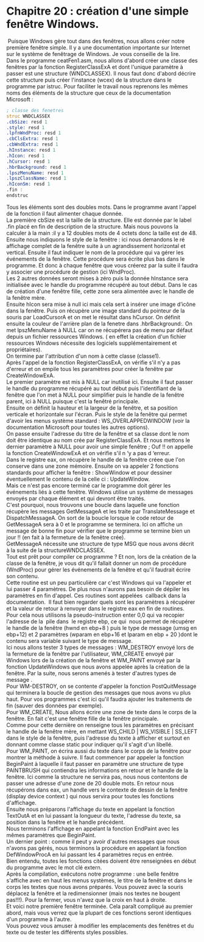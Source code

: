 # Chapitre 20 : création d'une simple fenêtre Windows. <br>

 Puisque Windows gère tout dans des fenêtres, nous allons créer notre première fenêtre simple. Il y a une documentation importante sur Internet sur le système de fenêtrage de Windows. Je vous conseille de la lire.<br>
Dans le programme ceatFen1.asm, nous allons d'abord créer une classe des fenêtres par la fonction RegisterClassExA et dont l'unique paramètre à passer est une structure (WNDCLASSEX). Il nous faut donc d'abord décrire cette structure  puis créer l'instance (wcex) de la structure dans le programme par istruc. Pour faciliter le travail nous reprenons les mêmes noms des éléments de la structure que ceux de la documentation Microsoft : <br>

```asm
; classe des fenetres
struc WNDCLASSEX
.cbSize: resd 1
.style: resd 1
.lpfnWndProc: resd 1
.cbClsExtra: resd 1
.cbWndExtra: resd 1
.hInstance: resd 1
.hIcon: resd 1
.hCursor: resd 1
.hbrBackground: resd 1
.lpszMenuName: resd 1
.lpszClassName: resd 1
.hIconSm: resd 1
.fin :
endstruc
```

Tous les éléments sont des doubles mots. Dans le programme avant l'appel de la fonction il faut alimenter chaque donnée. <br>
La première cbSize est la taille de la structure. Elle est donnée par le label .fin placé en fin de description de la structure. Mais nous pouvons la calculer à la main :il y a 12 doubles mots de 4 octets donc la taille est de 48.<br>
Ensuite nous indiquons le style de la fenêtre : ici nous demandons le ré affichage complet de la fenêtre suite à un agrandissement horizontal et vertical. Ensuite il faut indiquer le nom de la procédure qui va gérer les événements de la fenêtre. Cette procédure sera écrite plus bas dans le programme. Et donc à chaque fenêtre que vous créerez par la suite il faudra y associer une procédure de gestion (ici WndProc).<br>
Les 2 autres données seront mises à zéro puis la donnée hInstance sera initialisée avec le handle du programme récupéré au tout début. Dans le cas de création d'une fenêtre fille, cette zone sera alimentée avec le handle de la fenêtre mère.<br>
Ensuite hIcon sera mise à null ici mais cela sert à insérer une image d’icône dans la fenêtre.
Puis on récupère une image standard du pointeur de la souris par LoadCursorA et on met le résultat dans hCursor. On définit ensuite la couleur de l'arrière plan de la fenetre dans .hbrBackground:.
On met lpszMenuName à NULL car on ne récupérera pas de menu par défaut depuis un fichier ressources Windows. ( en effet la création d'un fichier ressources Windows nécessite des logiciels supplémentairement et propriétaires).<br>
On termine par l'attribution d'un nom à cette classe (classe1).<br>
Après l'appel de la fonction RegisterClassExA, on vérifie s'il n'y a pas d'erreur et on empile tous les paramètres pour créer la fenêtre par CreateWindowExA.<br>
Le premier paramètre est mis à NULL car inutilisé ici. Ensuite il faut passer le handle du programme récupéré au tout début puis l'identifiant de la fenêtre que l'on met à NULL pour simplifier puis le handle de la fenêtre parent, ici à NULL puisque c'est la fenêtré principale.<br>
Ensuite on définit la hauteur et la largeur de la fenêtre, et sa position verticale et horizontale sur l'écran. Puis le style de la fenêtre qui permet d'avoir les menus système standard : WS_OVERLAPPEDWINDOW (voir la documentation Microsoft pour toutes les autres options).<br>
On passe ensuite l'adresse du titre de la fenêtre et sa classe dont le nom doit être identique au nom crée par RegisterClassExA. Et nous mettons le dernier paramètre à NULL pour avoir une simple fenêtre ; Ouf !! on appelle la fonction CreateWindowExA et on vérifie s'il n ‘y a pas d ‘erreur.<br>
Dans le registre eax, on récupère le handle de la fenêtre créee que l'on conserve dans une zone mémoire. Ensuite on va appeler 2 fonctions standards pour afficher la fenêtre : ShowWindow et pour dessiner éventuellement le contenu de la celle ci : UpdateWindow.<br>
Mais ce n'est pas encore terminé car le programme doit gérer les événements liés à cette fenêtre. Windows utilise un système de messages envoyés par chaque élément et qui devront être traités.<br>
C'est pourquoi, nous trouvons une boucle dans laquelle une fonction récupère les messages GetMessageA et les traite par TranslateMessage et DispatchMessageA. On sort de la boucle lorsque le code retour de GetMessageA sera à 0 et le programme se terminera. Ici on affiche un message de bonne fin pour vérifier que le programme se termine bien un jour !! (en fait à la fermeture de la fenêtre crée).<br>
GetMessageA nécessite une structure de type MSG que nous avons décrit à la suite de la structureWNDCLASSEX.<br>
Tout est prêt pour compiler ce programme ? Et non, lors de la création de la classe de la fenêtre, je vous dit qu'il fallait donner un nom de procédure (WndProc) pour gérer les événements de la fenêtre et qu'il faudrait écrire son contenu.<br>
Cette routine est un peu particulière car c'est Windows qui va l'appeler et lui passer 4 paramètres. De plus nous n'aurons pas besoin de dépiler les paramètres en fin d'appel. Ces routines sont appelées  callback dans la documentation.  Il faut bien regarder quels sont les paramètres à récupérer et la valeur de retour à renvoyer dans le registre eax en fin de routines.<br>
Pour cela nous utilisons la pseudo-instruction enter 0,0 qui va recopier l'adresse de la  pile dans  le registre ebp, ce qui  nous permet de récupérer le handle de la fenêtre (hwnd en ebp+8 ) puis le type de message (umsg en ebp+12) et 2 paramètres (wparam en ebp+16 et lparam en eb‌p + 20 )dont le contenu sera variable suivant le type de message.<br>
Ici nous allons tester 3 types de messages : WM_DESTROY envoyé lors de la fermeture de la fenêtre par l'utilisateur, WM_CREATE envoyé par Windows lors de la création de la fenêtre et WM_PAINT envoyé par la fonction UpdateWindows que nous avons appelée après la création de la fenêtre. Par la suite, nous serons amenés à tester d'autres types de message .<br>
Pour WM-DESTROY, on se contente d'appeler la fonction PostQuitMessage qui terminera la boucle de gestion des messages que nous avons vu plus haut. Pour vos programmes c'est ici qu'il faudra ajouter les traitements de fin (sauver des données par exemple).<br>
Pour WM_CREATE, Nous allons écrire une zone de texte dans le corps de la fenêtre. En fait c'est une fenêtre fille de la fenêtre principale.<br>
Comme pour cette dernière on renseigne tous les paramètres en précisant le handle de la fenêtre mère, en mettant WS_CHILD | WS_VISIBLE | SS_LEFT dans le style de la fenêtre, puis l'adresse du texte à afficher et surtout en donnant comme classe static pour indiquer qu'il s'agit d'un libellé.<br>
Pour WM_PAINT, on écrira aussi du texte dans le corps de la fenêtre pour montrer la méthode à suivre. Il faut commencer par appeler la fonction BeginPaint à laquelle il faut passer en paramètre une structure de type PAINTBRUSH qui contiendra les informations en retour et le handle de la fenêtre. Ici comme la structure ne servira pas, nous nous contentons de passer une adresse d'une zone de 20 double mots. En retour nous récupérons dans eax, un handle vers le contexte de dessin de la fenêtre (display device context ) qui nous servira pour toutes les fonctions d'affichage.<br>
Ensuite nous préparons l'affichage du texte en appelant la fonction TextOutA et en lui passant la longueur du texte, l'adresse du texte, sa position dans la fenêtre et le handle précédent.<br>
Nous terminons l'affichage en appelant la fonction EndPaint avec les mêmes paramètres que BeginPaint.<br>
Un dernier point : comme il peut y avoir d'autres messages que nous n'avons pas gérés, nous terminons la procédure en appelant la fonction DefWindowProcA en lui passant les 4 paramètres reçus en entrée. <br>
Bien entendu, toutes les fonctions citées doivent être renseignées en début du programme avec le mot clé extern.<br>
Après la compilation, exécutons notre programme : une belle fenêtre s'affiche avec en haut les menus systèmes, le titre de la fenêtre et dans le corps les textes que nous avons préparés. Vous pouvez avec la souris déplacez la fenêtre et la redimensionner (mais nos textes ne bougent pas!!!). Pour la fermer, vous n'avez que la croix en haut à droite.<br>
Et voici notre première fenêtre terminée. Cela paraît compliqué au premier abord, mais vous verrez que la plupart de ces fonctions seront identiques d'un programme à l'autre.<br>
Vous pouvez vous amuser à modifier les emplacements des fenêtres et du texte ou de tester les différents styles possibles.<br>
